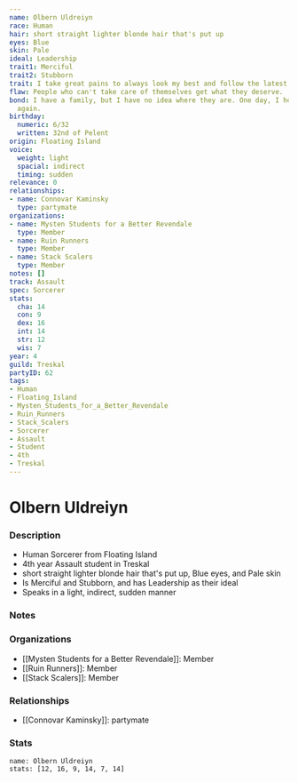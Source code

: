 ```yaml
---
name: Olbern Uldreiyn
race: Human
hair: short straight lighter blonde hair that's put up
eyes: Blue
skin: Pale
ideal: Leadership
trait1: Merciful
trait2: Stubborn
trait: I take great pains to always look my best and follow the latest fashions.
flaw: People who can't take care of themselves get what they deserve.
bond: I have a family, but I have no idea where they are. One day, I hope to see them
  again.
birthday:
  numeric: 6/32
  written: 32nd of Pelent
origin: Floating Island
voice:
  weight: light
  spacial: indirect
  timing: sudden
relevance: 0
relationships:
- name: Connovar Kaminsky
  type: partymate
organizations:
- name: Mysten Students for a Better Revendale
  type: Member
- name: Ruin Runners
  type: Member
- name: Stack Scalers
  type: Member
notes: []
track: Assault
spec: Sorcerer
stats:
  cha: 14
  con: 9
  dex: 16
  int: 14
  str: 12
  wis: 7
year: 4
guild: Treskal
partyID: 62
tags:
- Human
- Floating_Island
- Mysten_Students_for_a_Better_Revendale
- Ruin_Runners
- Stack_Scalers
- Sorcerer
- Assault
- Student
- 4th
- Treskal
---
```

# Olbern Uldreiyn
### Description
- Human Sorcerer from Floating Island
- 4th year Assault student in Treskal
- short straight lighter blonde hair that's put up, Blue eyes, and Pale skin
- Is Merciful and Stubborn, and has Leadership as their ideal
- Speaks in a light, indirect, sudden manner

### Notes

### Organizations
- [[Mysten Students for a Better Revendale]]: Member
- [[Ruin Runners]]: Member
- [[Stack Scalers]]: Member

### Relationships
- [[Connovar Kaminsky]]: partymate

### Stats
```statblock
name: Olbern Uldreiyn
stats: [12, 16, 9, 14, 7, 14]
```